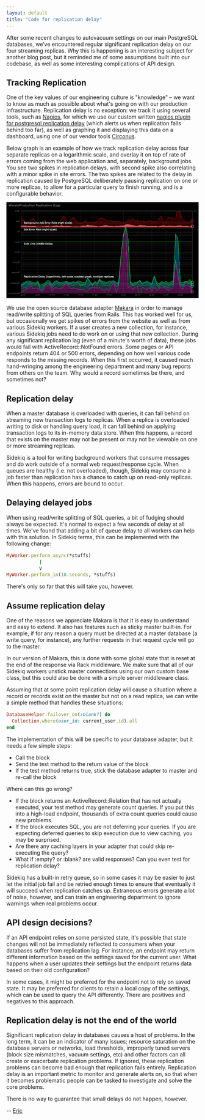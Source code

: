 ```yaml
---
layout: default
title: "Code for replication delay"
---
```


After some recent changes to autovacuum settings on our main PostgreSQL databases, we’ve encountered regular significant replication delay on our four streaming replicas. Why this is happening is an interesting subject for another blog post, but it reminded me of some assumptions built into our codebase, as well as some interesting complications of API design.

## Tracking Replication

One of the key values of our engineering culture is "knowledge" – we want to know as much as possible about what's going on with our production infrastructure.  Replication delay is no exception: we track it using several tools, such as [Nagios](http://www.nagios.org/), for which we use our custom written [nagios plugin for postgresql replication delay](https://github.com/wanelo/nagios-checks/blob/master/check_postgres_replication) (which alerts us when replication falls behind too far), as well as graphing it and displaying this data on a dashboard, using one of our vendor tools [Circonus](http://circonus.com).

Below graph is an example of how we track replication delay across four separate replicas on a logarithmic scale, and overlay it on top of rate of errors coming from the web application and, separately, background jobs.  You see two spikes in replication delays, with second spike also correlating with a minor spike in site errors. The two spikes are related to the delay in replication caused by PostgreSQL deliberately pausing replication on one or more replicas, to allow for a particular query to finish running, and is a configurable behavior.

![Graphing PostgreSQL Replication](/assets/replication_graph.png)


We use the open source database adapter [Makara](https://github.com/taskrabbit/makara) in order to manage read/write splitting of SQL queries from Rails. This has worked well for us, but occasionally we get spikes of errors from the website as well as from various Sidekiq workers. If a user creates a new collection, for instance, various Sidekiq jobs need to do work on or using that new collection. During any significant replication lag (even of a minute's worth of data), these jobs would fail with ActiveRecord::NotFound errors. Some pages or API endpoints return 404 or 500 errors, depending on how well various code responds to the missing records. When this first occurred, it caused much hand-wringing among the engineering department and many bug reports from others on the team. Why would a record sometimes be there, and sometimes not?


## Replication delay

When a master database is overloaded with queries, it can fall behind on streaming new transaction logs to replicas. When a replica is overloaded writing to disk or handling query load, it can fall behind on applying transaction logs to its in-memory data store. When this happens, a record that exists on the master may not be present or may not be viewable on one or more streaming replicas.

Sidekiq is a tool for writing background workers that consume messages and do work outside of a normal web request/response cycle. When queues are healthy (i.e. not overloaded), though, Sidekiq may consume a job faster than replication has a chance to catch up on read-only replicas. When this happens, errors are bound to occur.


## Delaying delayed jobs

When using read/write splitting of SQL queries, a bit of fudging should always be expected. It's normal to expect a few seconds of delay at all times. We've found that adding a bit of queue delay to all workers can help with this solution. In Sidekiq terms, this can be implemented with the following change:

```ruby
MyWorker.perform_async(*stuffs)
            |
            V
MyWorker.perform_in(10.seconds, *stuffs)
```

There's only so far that this will take you, however.


## Assume replication delay

One of the reasons we appreciate Makara is that it is easy to understand and easy to extend. It also has features such as sticky master built-in. For example, if for any reason a query must be directed at a master database (a write query, for instance), any further requests in that request cycle will go to the master.

In our version of Makara, this is done with some global state that is reset at the end of the response via Rack middleware. We make sure that all of our Sidekiq workers unstick master connections using our own custom base class, but this could also be done with a simple server middleware class.

Assuming that at some point replication delay will cause a situation where a record or records exist on the master but not on a read replica, we can write a simple method that handles these situations:

```ruby
DatabaseHelper.failover_on(:blank?) do
  Collection.where(user_id: current_user.id).all
end
```

The implementation of this will be specific to your database adapter, but it needs a few simple steps:
* Call the block
* Send the test method to the return value of the block
* If the test method returns true, stick the database adapter to master and re-call the block

Where can this go wrong?
* If the block returns an ActiveRecord::Relation that has not actually executed, your test method may generate count queries. If you put this into a high-load endpoint, thousands of extra count queries could cause new problems.
* If the block executes SQL, you are not deferring your queries. If you are expecting deferred queries to skip execution due to view caching, you may be surprised.
* Are there any caching layers in your adapter that could skip re-executing the query?
* What if :empty? or :blank? are valid responses? Can you even test for replication delay?

Sidekiq has a built-in retry queue, so in some cases it may be easier to just let the initial job fail and be retried enough times to ensure that eventually it will succeed when replication catches up. Extraneous errors generate a lot of noise, however, and can train an engineering department to ignore warnings when real problems occur.


## API design decisions?

If an API endpoint relies on some persisted state, it's possible that state changes will not be immediately reflected to consumers when your databases suffer from replication lag. For instance, an endpoint may return different information based on the settings saved for the current user. What happens when a user updates their settings but the endpoint returns data based on their old configuration?

In some cases, it might be preferred for the endpoint not to rely on saved state. It may be preferred for clients to retain a local copy of the settings, which can be used to query the API differently. There are positives and negatives to this approach.


## Replication delay is not the end of the world

Significant replication delay in databases causes a host of problems. In the long term, it can be an indicator of many issues; resource saturation on the database servers or networks, load thresholds, improperly tuned servers (block size mismatches, vacuum settings, etc) and other factors can all create or exacerbate replication problems. If ignored, these replication problems can become bad enough that replication fails entirely. Replication delay is an important metric to monitor and generate alerts on, so that when it becomes problematic people can be tasked to investigate and solve the core problems.

There is no way to guarantee that small delays do not happen, however.

-- [Eric](http://wanelo.com/sax "Sax on Wanelo")

